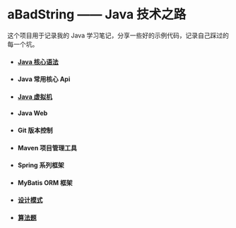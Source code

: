 # aBadString —— Java 技术之路

这个项目用于记录我的 Java 学习笔记，分享一些好的示例代码，记录自己踩过的每一个坑。

- #### [Java 核心语法](https://github.com/aBadString/aBadString.github.io/blob/master/Java/Java.md)

- #### Java 常用核心 Api

- #### [Java 虚拟机](https://github.com/aBadString/aBadString.github.io/blob/master/JVM/JVM.md)

- #### Java Web

- #### Git 版本控制

- #### Maven 项目管理工具

- #### Spring 系列框架

- #### MyBatis ORM 框架

- #### [设计模式](https://github.com/aBadString/aBadString.github.io/blob/master/DesignPattern/DesignPattern.md)

- #### [算法题](https://github.com/aBadString/aBadString.github.io/blob/master/NC/NC.md)